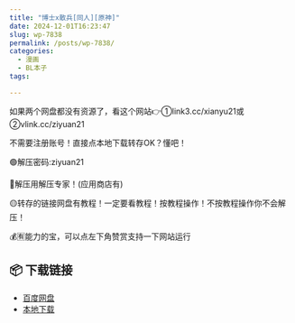 ```yaml
---
title: "博士x散兵[同人][原神]"
date: 2024-12-01T16:23:47
slug: wp-7838
permalink: /posts/wp-7838/
categories:
  - 漫画
  - BL本子
tags:

---
```


如果两个网盘都没有资源了，看这个网站👉①link3.cc/xianyu21或②vlink.cc/ziyuan21

不需要注册账号！直接点本地下载转存OK？懂吧！

🟢解压密码:ziyuan21

🔵解压用解压专家！(应用商店有)

🟡转存的链接网盘有教程！一定要看教程！按教程操作！不按教程操作你不会解压！

💰🈶能力的宝，可以点左下角赞赏支持一下网站运行

## 📦 下载链接
- [百度网盘](https://blziyuan21.com/pay-download/7838?key=857cca09a4&down_id=0)
- [本地下载](https://blziyuan21.com/pay-download/7838?key=857cca09a4&down_id=1)

